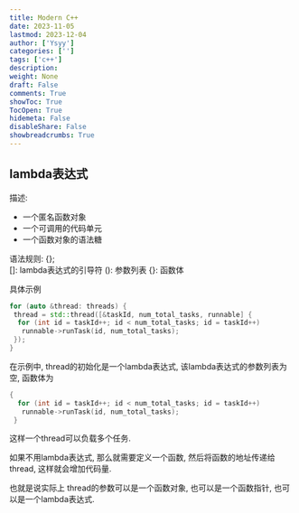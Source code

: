 ```yaml
---
title: Modern C++
date: 2023-11-05
lastmod: 2023-12-04
author: ['Ysyy']
categories: ['']
tags: ['c++']
description: 
weight: None
draft: False
comments: True
showToc: True
TocOpen: True
hidemeta: False
disableShare: False
showbreadcrumbs: True
---
```

## lambda表达式

描述:

- 一个匿名函数对象
- 一个可调用的代码单元
- 一个函数对象的语法糖

语法规则:
[](){};  
[]: lambda表达式的引导符
(): 参数列表
{}: 函数体

具体示例

```C++
for (auto &thread: threads) {
 thread = std::thread([&taskId, num_total_tasks, runnable] {
  for (int id = taskId++; id < num_total_tasks; id = taskId++)
   runnable->runTask(id, num_total_tasks);
 });
}
```

在示例中, thread的初始化是一个lambda表达式, 该lambda表达式的参数列表为空, 函数体为

```C++
{
  for (int id = taskId++; id < num_total_tasks; id = taskId++)
   runnable->runTask(id, num_total_tasks);
 }
```

这样一个thread可以负载多个任务.

如果不用lambda表达式, 那么就需要定义一个函数, 然后将函数的地址传递给thread, 这样就会增加代码量.

也就是说实际上 thread的参数可以是一个函数对象, 也可以是一个函数指针, 也可以是一个lambda表达式.